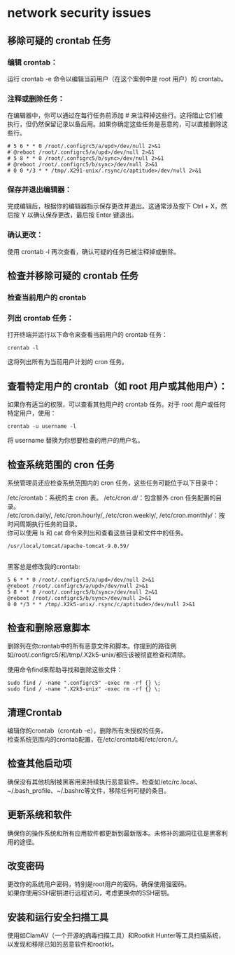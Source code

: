 # network security issues

## 移除可疑的 crontab 任务
### 编辑 crontab：
运行 crontab -e 命令以编辑当前用户（在这个案例中是 root 用户）的 crontab。  

### 注释或删除任务：
在编辑器中，你可以通过在每行任务前添加 # 来注释掉这些行。这将阻止它们被执行，但仍然保留记录以备后用。如果你确定这些任务是恶意的，可以直接删除这些行。  
```
# 5 6 * * 0 /root/.configrc5/a/upd>/dev/null 2>&1
# @reboot /root/.configrc5/a/upd>/dev/null 2>&1
# 5 8 * * 0 /root/.configrc5/b/sync>/dev/null 2>&1
# @reboot /root/.configrc5/b/sync>/dev/null 2>&1
# 0 0 */3 * * /tmp/.X291-unix/.rsync/c/aptitude>/dev/null 2>&1
```
### 保存并退出编辑器：
完成编辑后，根据你的编辑器指示保存更改并退出。这通常涉及按下 Ctrl + X，然后按 Y 以确认保存更改，最后按 Enter 键退出。  

### 确认更改：
使用 crontab -l 再次查看，确认可疑的任务已被注释掉或删除。  

## 检查并移除可疑的 crontab 任务
### 检查当前用户的 crontab
### 列出 crontab 任务：
打开终端并运行以下命令来查看当前用户的 crontab 任务：  
```
crontab -l
```

这将列出所有为当前用户计划的 cron 任务。

## 查看特定用户的 crontab（如 root 用户或其他用户）：
如果你有适当的权限，可以查看其他用户的 crontab 任务。对于 root 用户或任何特定用户，使用：  
```
crontab -u username -l
```
将 username 替换为你想要检查的用户的用户名。  

## 检查系统范围的 cron 任务

系统管理员还应检查系统范围内的 cron 任务，这些任务可能位于以下目录中：  

/etc/crontab：系统的主 cron 表。 
/etc/cron.d/：包含额外 cron 任务配置的目录。   
/etc/cron.daily/, /etc/cron.hourly/, /etc/cron.weekly/, /etc/cron.monthly/：按时间周期执行任务的目录。  
你可以使用 ls 和 cat 命令来列出和查看这些目录和文件中的任务。  
```
/usr/local/tomcat/apache-tomcat-9.0.59/
```
##
黑客总是修改我的crontab:
```
5 6 * * 0 /root/.configrc5/a/upd>/dev/null 2>&1
@reboot /root/.configrc5/a/upd>/dev/null 2>&1
5 8 * * 0 /root/.configrc5/b/sync>/dev/null 2>&1
@reboot /root/.configrc5/b/sync>/dev/null 2>&1
0 0 */3 * * /tmp/.X2k5-unix/.rsync/c/aptitude>/dev/null 2>&1
```
## 检查和删除恶意脚本
删除列在你crontab中的所有恶意文件和脚本。你提到的路径例如/root/.configrc5/和/tmp/.X2k5-unix/都应该被彻底检查和清除。

使用命令find来帮助寻找和删除这些文件：
```
sudo find / -name ".configrc5" -exec rm -rf {} \;
sudo find / -name ".X2k5-unix" -exec rm -rf {} \;
```
## 清理Crontab
编辑你的crontab（crontab -e），删除所有未授权的任务。  
检查系统范围内的crontab配置，在/etc/crontab和/etc/cron.*/*。  
## 检查其他启动项
确保没有其他机制被黑客用来持续执行恶意软件。检查如/etc/rc.local、~/.bash_profile、~/.bashrc等文件，移除任何可疑的条目。  
## 更新系统和软件
确保你的操作系统和所有应用软件都更新到最新版本。未修补的漏洞往往是黑客利用的途径。  
## 改变密码
更改你的系统用户密码，特别是root用户的密码。确保使用强密码。  
如果你使用SSH密钥进行远程访问，考虑更换你的SSH密钥。  
## 安装和运行安全扫描工具
使用如ClamAV（一个开源的病毒扫描工具）和Rootkit Hunter等工具扫描系统，以发现和移除已知的恶意软件和rootkit。  
